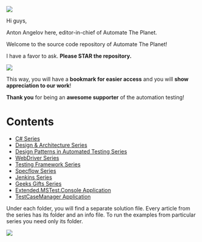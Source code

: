 ![](https://github.com/angelovstanton/AutomateThePlanet/blob/master/github-atp-new-logo.jpg)

Hi guys,

Anton Angelov here, editor-in-chief of Automate The Planet.

Welcome to the source code repository of Automate The Planet!

I have a favor to ask. **Please STAR the repository.**

![](https://github.com/angelovstanton/AutomateThePlanet/blob/master/start-automatetheplanet.png)

This way, you will have a **bookmark for easier access** and you will **show appreciation to our work**! 

**Thank you** for being an **awesome supporter** of the automation testing!

# Contents #

- [C# Series](https://github.com/angelovstanton/AutomateThePlanet/tree/master/CSharp-Series "C# Series")
- [Design & Architecture Series](https://github.com/angelovstanton/AutomateThePlanet/tree/master/Design-Architecture-Series "Design & Architecture Series")
- [Design Patterns in Automated Testing Series](https://github.com/angelovstanton/AutomateThePlanet/tree/master/DesignPatternsInAutomatedTesting-Series "Design Patterns in Automated Testing Series")
- [WebDriver Series](https://github.com/angelovstanton/AutomateThePlanet/tree/master/WebDriver-Series "WebDriver Series")
- [Testing Framework Series](https://github.com/angelovstanton/AutomateThePlanet/tree/master/TestingTechniques-Series "Testing Framework Series")
- [Specflow Series](https://github.com/angelovstanton/AutomateThePlanet/tree/master/Specflow-Series "Specflow Series")
- [Jenkins Series](https://github.com/angelovstanton/AutomateThePlanet/tree/master/Jenkins-Series "Jenkins Series")
- [Geeks Gifts Series](https://github.com/angelovstanton/AutomateThePlanet/tree/master/GiftsForGeeks "Geeks Gifts Series")
- [Extended.MSTest.Console Application](https://github.com/angelovstanton/AutomateThePlanet/tree/master/MSTest.Console "Extended.MSTest.Console Application")
- [TestCaseManager Application](https://github.com/angelovstanton/AutomateThePlanet/tree/master/TestCaseManager "TestCaseManager Application")

Under each folder, you will find a separate solution file. Every article from the series has its folder and an info file. To run the examples from particular series you need only its folder.

![](https://github.com/angelovstanton/AutomateThePlanet/blob/master/series-folder-explanation.png)
